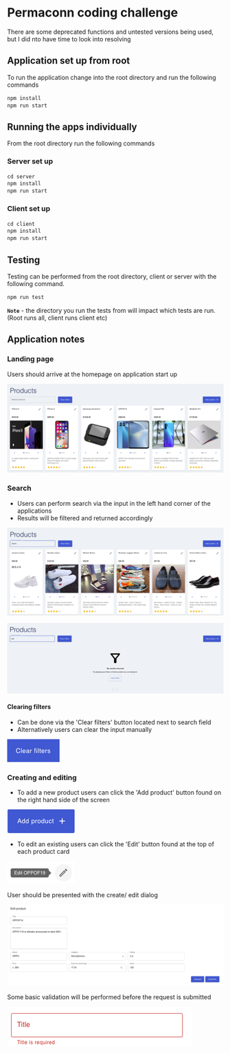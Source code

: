 # Permaconn coding challenge

There are some deprecated functions and untested versions being used, but I did nto have time to look into resolving

## Application set up from root
To run the application change into the root directory and run the following commands

```javascript
npm install
npm run start
```

## Running the apps individually

From the root directory run the following commands

### Server set up

```javascript
cd server
npm install
npm run start
```

### Client set up
```javascript
cd client
npm install
npm run start
```

## Testing
Testing can be performed from the root directory, client or server with the following command.

```javascript
npm run test
```

**`Note`** - the directory you run the tests from will impact which tests are run. (Root runs all, client runs client etc)

## Application notes

### Landing page
Users should arrive at the homepage on application start up

![Landing page](read-me/landing-page.png)


### Search

- Users can perform search via the input in the left hand corner of the applications
- Results will be filtered and returned accordingly

![Search](read-me/search.png)

![No results returned](read-me/no-results.png)

#### Clearing filters

- Can be done via the 'Clear filters' button located next to search field
- Alternatively users can clear the input manually

![No results returned](read-me/clear-filters.png)


### Creating and editing

- To add a new product users can click the 'Add product' button found on the right hand side of the screen

![Add product](read-me/add-product.png)


- To edit an existing users can click the 'Edit' button found at the top of each product card

![Edit product](read-me/edit-product.png)

User should be presented with the create/ edit dialog

![Dialog](read-me/dialog.png)

Some basic validation will be performed before the request is submitted

![Validation](read-me/validation.png)
